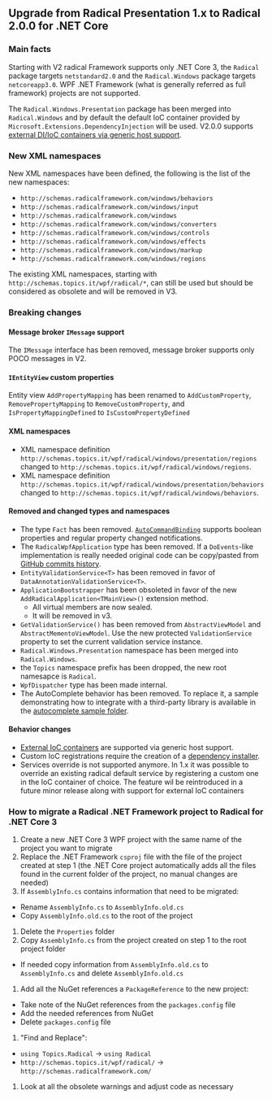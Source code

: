## Upgrade from Radical Presentation 1.x to Radical 2.0.0 for .NET Core

### Main facts

Starting with V2 radical Framework supports only .NET Core 3, the `Radical` package targets `netstandard2.0` and the `Radical.Windows` package targets `netcoreapp3.0`. WPF .NET Framework (what is generally referred as full framework) projects are not supported.

The `Radical.Windows.Presentation` package has been merged into `Radical.Windows` and by default the default IoC container provided by `Microsoft.Extensions.DependencyInjection` will be used. V2.0.0 supports [external DI/IoC containers via generic host support](/ioc/third-party.md).

### New XML namespaces

New XML namespaces have been defined, the following is the list of the new namespaces:

- `http://schemas.radicalframework.com/windows/behaviors`
- `http://schemas.radicalframework.com/windows/input`
- `http://schemas.radicalframework.com/windows`
- `http://schemas.radicalframework.com/windows/converters`
- `http://schemas.radicalframework.com/windows/controls`
- `http://schemas.radicalframework.com/windows/effects`
- `http://schemas.radicalframework.com/windows/markup`
- `http://schemas.radicalframework.com/windows/regions` 

The existing XML namespaces, starting with `http://schemas.topics.it/wpf/radical/*`, can still be used but should be considered as obsolete and will be removed in V3.

### Breaking changes

#### Message broker `IMessage` support

The `IMessage` interface has been removed, message broker supports only POCO messages in V2.

#### `IEntityView` custom properties

Entity view `AddPropertyMapping` has been renamed to `AddCustomProperty`, `RemovePropertyMapping` to `RemoveCustomProperty`, and `IsPropertyMappingDefined` to `IsCustomPropertyDefined`

#### XML namespaces

- XML namespace definition `http://schemas.topics.it/wpf/radical/windows/presentation/regions` changed to `http://schemas.topics.it/wpf/radical/windows/regions`.
- XML namespace definition `http://schemas.topics.it/wpf/radical/windows/presentation/behaviors` changed to `http://schemas.topics.it/wpf/radical/windows/behaviors`.

#### Removed and changed types and namespaces

- The type `Fact` has been removed. [`AutoCommandBinding`](/markup-extensions/auto-command-binding) supports boolean properties and regular property changed notifications.
- The `RadicalWpfApplication` type has been removed. If a `DoEvents`-like implementation is really needed original code can be copy/pasted from [GitHub commits history](https://github.com/RadicalFx/Radical.Windows/blob/fa52500164e26f351055034ffbcb87a085b64e4b/src/Radical.Windows/RadicalWpfApplication.cs#L6-L42).
- `EntityValidationService<T>` has been removed in favor of `DataAnnotationValidationService<T>`.
- `ApplicationBootstrapper` has been obsoleted in favor of the new `AddRadicalApplication<TMainView>()` extension method.
  - All virtual members are now sealed.
  - It will be removed in v3.
- `GetValidationService()` has been removed from `AbstractViewModel` and `AbstractMementoViewModel`. Use the new protected `ValidationService` property to set the current validation service instance.
- `Radical.Windows.Presentation` namespace has been merged into `Radical.Windows`.
- the `Topics` namespace prefix has been dropped, the new root namesapce is `Radical`.
- `WpfDispatcher` type has been made internal.
- The AutoComplete behavior has been removed. To replace it, a sample demonstrating how to integrate with a third-party library is available in the [autocomplete sample folder](https://github.com/RadicalFx/documentation/tree/master/samples/AutocompleteSample).

#### Behavior changes

- [External IoC containers](/ioc/third-party.md) are supported via generic host support.
- Custom IoC registrations require the creation of a [dependency installer](/ioc).
- Services override is not supported anymore. In 1.x it was possible to override an existing radical default service by registering a custom one in the IoC container of choice. The feature wil be reintroduced in a future minor release along with support for external IoC containers

### How to migrate a Radical .NET Framework project to Radical for .NET Core 3

1. Create a new .NET Core 3 WPF project with the same name of the project you want to migrate
1. Replace the .NET Framework `csproj` file with the file of the project created at step 1 (the .NET Core project automatically adds all the files found in the current folder of the project, no manual changes are needed)
1. If `AssemblyInfo.cs` contains information that need to be migrated:
  - Rename `AssemblyInfo.cs` to `AssemblyInfo.old.cs`
  - Copy `AssemblyInfo.old.cs` to the root of the project
1. Delete the `Properties` folder 
1. Copy `AssemblyInfo.cs` from the project created on step 1 to the root project folder
  - If needed copy information from `AssemblyInfo.old.cs` to `AssemblyInfo.cs` and delete `AssemblyInfo.old.cs`
1. Add all the NuGet references a `PackageReference` to the new project:
  - Take note of the NuGet references from the `packages.config` file 
  - Add the needed references from NuGet
  - Delete `packages.config` file
1. "Find and Replace":
  - `using Topics.Radical` -> `using Radical`
  - `http://schemas.topics.it/wpf/radical/` -> `http://schemas.radicalframework.com/`
1. Look at all the obsolete warnings and adjust code as necessary
